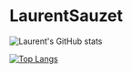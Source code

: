 # LaurentSauzet

![Laurent's GitHub stats](https://github-readme-stats.vercel.app/api?username=LaurentSauzetOff&show_icons=true&theme=dark)

[![Top Langs](https://github-readme-stats.vercel.app/api/top-langs/?username=LaurentSauzetOff&langs_count=8&theme=dark)](https://github.com/anuraghazra/github-readme-stats)


